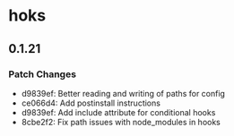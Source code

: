 # hoks

## 0.1.21

### Patch Changes

- d9839ef: Better reading and writing of paths for config
- ce066d4: Add postinstall instructions
- d9839ef: Add include attribute for conditional hooks
- 8cbe2f2: Fix path issues with node_modules in hooks
